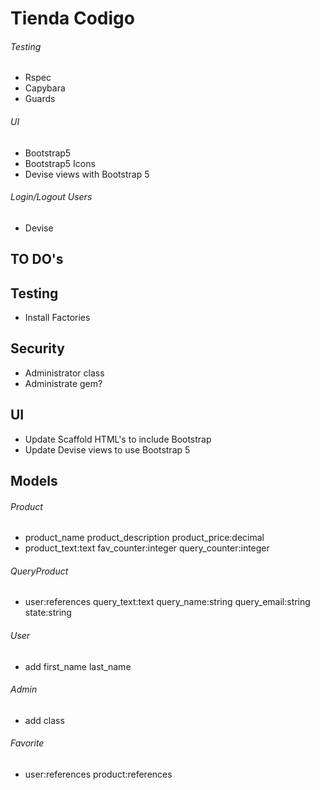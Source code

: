 # Tienda Codigo

###### Testing
- Rspec
- Capybara
- Guards

###### UI
- Bootstrap5
- Bootstrap5 Icons
- Devise views with Bootstrap 5

###### Login/Logout Users
- Devise

## TO DO's

## Testing
- Install Factories

## Security
- Administrator class
- Administrate gem?

## UI
- Update Scaffold HTML's to include Bootstrap
- Update Devise views to use Bootstrap 5

## Models

###### Product
- product_name product_description product_price:decimal
- product_text:text fav_counter:integer query_counter:integer

###### QueryProduct
- user:references query_text:text query_name:string query_email:string state:string

###### User
- add first_name last_name

###### Admin
- add class

###### Favorite
- user:references product:references